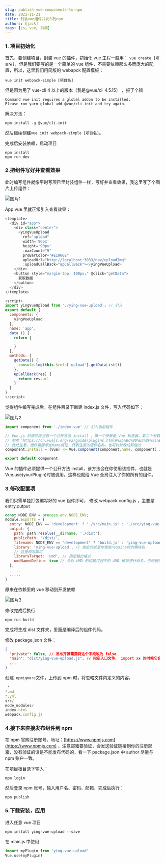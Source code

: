 ```yaml
---
slug: publish-vue-components-to-npm
date: 2021-11-21
title: 封装vue组件并发布到npm
authors: [jack]
tags: [js, vue, 前端]
---
```


### 1. 项目初始化

首先，要创建项目，封装 vue 的插件，初始化 vue 工程一般用：
`vue create [项目名]`，但是我们要写的是一个简单的 vue 组件，不需要依赖那么多而庞大的配置，所以，这里我们用简版的 webapck 配置模板：

```shell
vue init webpack-simple [项目名]
```

<!--truncate-->

但是因为用了 vue-cli 4 以上的版本（我是@vue/cli 4.5.15） ，报了个错

```shell
Command vue init requires a global addon to be installed.
Please run yarn global add @vue/cli-init and try again.
```

解决方法：

```shell
npm install -g @vue/cli-init
```

然后继续创建`vue init webpack-simple [项目名]`。

完成后安装依赖，启动项目

```shell
npm install
npm run dev
```

### 2.把组件写好并查看效果

此时编写组件就像平时写项目里封装组件一样，写好并查看效果，我这里写了个图片上传组件：

![图片1](./img/img1.png)

App.vue 里就正常引入查看效果：

```js title="src/App.vue"
<template>
  <div id="app">
    <div class="center">
      <yingVueUpload
        ref="upload"
        width='90px'
        height='90px'
        :maxCount="9"
        proBarColor="#E10602"
        uploadUrl="http://localhost:3033/nav/uploadImg"
        :uploadCallBack="upCallBack"></yingVueUpload>
    </div>
    <button style="margin-top: 100px;" @click="getData">
      获取数据
    </button>
  </div>
</template>

<script>
import yingVueUpload from './ying-vue-upload'; // 引入
export default {
  components: {
    yingVueUpload
  },
  name: 'app',
  data () {
    return {

    }
  },
  methods: {
    getData() {
      console.log(this.$refs['upload'].getDataList())
    },
    upCallBack(res) {
      return res.url
    }
  }
}
</script>
```

觉得组件编写完成后，在组件目录下新建 index.js 文件，写入代码如下：

![图片2](./img/img2.png)

```js title="src/ying-vue-upload/index.js"
import component from './index.vue' // 引入当前组件

// Vue.js 的插件应当有一个公开方法 install 。第一个参数是 Vue 构造器，第二个参数是一个可选的选项对象
// 参考：https://cn.vuejs.org/v2/guide/plugins.html#%E5%BC%80%E5%8F%91%E6%8F%92%E4%BB%B6
// 此处注意，组件需要添加name属性，代表注册的组件名称，也可以修改成其他的
component.install = (Vue) => Vue.component(component.name, component) //注册组件

export default component
```

Vue 的插件必须提供一个公开方法 install，该方法会在你使用该插件，也就是 Vue.use(yourPlugin)时被调用。这样也就给 Vue 全局注入了你的所有的组件。

### 3.修改配置项

我们只需单独打包编写好的 vue 组件即可，
修改 webpack.config.js ，主要是 entry,output

```js title="webpack.config.js"
const NODE_ENV = process.env.NODE_ENV;
module.exports = {
  entry: NODE_ENV == 'development' ? './src/main.js' : './src/ying-vue-upload/index.js',// 开发模式编译整个项目查看组件效果，编译打包模式直接打包组件
  output: {
    path: path.resolve(__dirname, './dist'),
    publicPath: '/dist/',
    filename: NODE_ENV == 'development' ? 'build.js' : 'ying-vue-upload.js', // 打包出的组件写个名称，到时package.json读取这个文件作为入口
    library: 'ying-vue-upload', // 指定的就是你使用require时的模块名
    // 这里照写即可
    libraryTarget: 'umd', // 指定输出格式
    umdNamedDefine: true // 会对 UMD 的构建过程中的 AMD 模块进行命名。否则就使用匿名的 define
  },
  .....
  .....
}
```

原来在依赖里的 vue 移动到开发依赖

![图片3](./img/img3.png)

修改完成后执行

```shell
npm run build
```

完成将生成 dist 文件夹，里面是编译后的组件代码。

修改 package.json 文件：

```json title="package.json"
{
  "private": false, // 发布开源需要将这个字段改为 false
  "main": "dist/ying-vue-upload.js", // 指定入口文件， import xx 的时候它会去检索的路径
  ...
}
```

创建`.npmignore`文件，上传到 npm 时，将忽略文件内定义的内容。

```js title="npmignore"
.*
*.md
*.yml
src/
node_modules/
index.html
webpack.config.js
```

### 4.接下来直接发布组件到 npm

在 npm 官网注册账号，地址：[https://www.npmjs.com](https://www.npmjs.com) ，注意邮箱要验证，会发送验证链接到你的注册邮箱，没有验证的话是不能发布代码的，看一下 package.json 中 author 尽量与 npm 账户一致。

在项目根目录下输入：

```shell
npm login
```

然后登录 npm 账号，输入用户名、密码、邮箱，完成后执行：

```shell
npm publish
```

### 5.下载安装，应用

进入任意 vue 项目

```shell
npm install ying-vue-upload --save
```

在 main.js 中使用

```js
import myPlugin from 'ying-vue-upload'
Vue.use(myPlugin)
```

